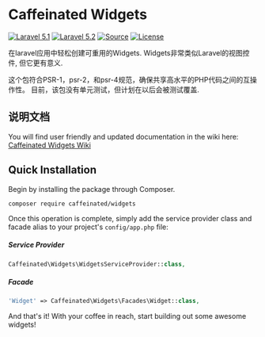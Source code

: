 Caffeinated Widgets
=================
[![Laravel 5.1](https://img.shields.io/badge/Laravel-5.1-orange.svg?style=flat-square)](http://laravel.com)
[![Laravel 5.2](https://img.shields.io/badge/Laravel-5.2-orange.svg?style=flat-square)](http://laravel.com)
[![Source](http://img.shields.io/badge/source-caffeinated/menus-blue.svg?style=flat-square)](https://github.com/caffeinated/menus)
[![License](http://img.shields.io/badge/license-MIT-brightgreen.svg?style=flat-square)](https://tldrlegal.com/license/mit-license)

在laravel应用中轻松创建可重用的Widgets. Widgets非常类似Laravel的视图控件, 但它更有意义.

这个包符合PSR-1，psr-2，和psr-4规范，确保共享高水平的PHP代码之间的互操作性。 目前，该包没有单元测试，但计划在以后会被测试覆盖.

说明文档
-------------
You will find user friendly and updated documentation in the wiki here: [Caffeinated Widgets Wiki](https://github.com/caffeinated/widgets/wiki)

Quick Installation
------------------
Begin by installing the package through Composer.

```
composer require caffeinated/widgets
```

Once this operation is complete, simply add the service provider class and facade alias to your project's `config/app.php` file:

##### Service Provider
```php
Caffeinated\Widgets\WidgetsServiceProvider::class,
```

##### Facade
```php
'Widget' => Caffeinated\Widgets\Facades\Widget::class,
```

And that's it! With your coffee in reach, start building out some awesome widgets!
